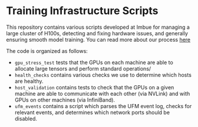 # Training Infrastructure Scripts

This repository contains various scripts developed at Imbue for managing a large cluster of H100s, detecting and fixing hardware issues, and generally ensuring smooth model training. You can read more about our process [here](https://imbue.com/research/70b-infrastructure/)

The code is organized as follows:
- `gpu_stress_test` tests that the GPUs on each machine are able to allocate large tensors and perform standard operations/
- `health_checks` contains various checks we use to determine which hosts are healthy.
- `host_validation` contains tests to check that the GPUs on a given machine are able to communicate with each other (via NVLink) and with GPUs on other machines (via InfiniBand).
- `ufm_events` contains a script which parses the UFM event log, checks for relevant events, and determines which network ports should be disabled.
